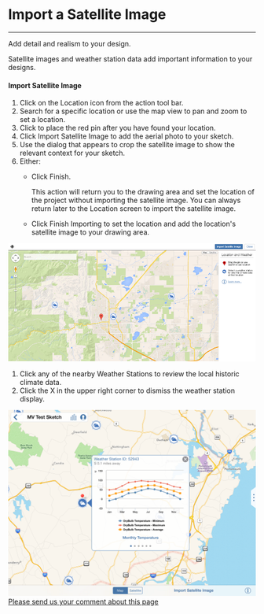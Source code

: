 # Import a Satellite Image

----

Add detail and realism to your design.
 

Satellite images and weather station data add important information to your designs.

#### Import Satellite Image

1. Click on the Location icon from the action tool bar.
2. Search for a specific location or use the map view to pan and zoom to set a location.
3. Click to place the red pin after you have found your location.
4. Click Import Satellite Image to add the aerial photo to your sketch.
5. Use the dialog that appears to crop the satellite image to show the relevant context for your sketch.
6. Either: 
    * Click Finish. 
        
        This action will return you to the drawing area and set the location of the project without importing the satellite image. You can always return later to the Location screen to import the satellite image.
    * Click Finish Importing to set the location and add the location's satellite image to your drawing area.

![](Images/GUID-E5BA7A6F-D280-4FFE-8561-9BEDCCD38759-low.png)

1. Click any of the nearby Weather Stations to review the local historic climate data.
2. Click the X in the upper right corner to dismiss the weather station display.

![](Images/GUID-1AED3D3E-303F-466F-848E-E664759BDB03-low.png)
[Please send us your comment about this page](#)